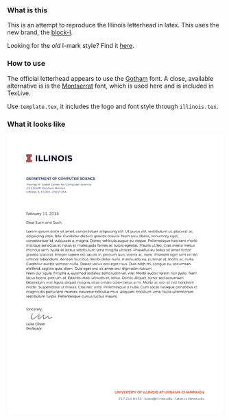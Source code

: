 ### What is this

This is an attempt to reproduce the Illinois letterhead in latex.  This uses the new brand, the [block-I](http://creativeservices.illinois.edu/brand/).

Looking for the *old* I-mark style?  Find it [here](https://github.com/lukeolson/illinois-letterhead/tree/imark).

### How to use

The official letterhead appears to use the [Gotham](https://www.typography.com/fonts/gotham/overview/) font.  A close, available alternative is is the [Montserrat](https://ctan.org/tex-archive/fonts/montserrat?lang=en) font, which is used here and is included in TexLive.

Use `template.tex`, it includes the logo and font style through `illinois.tex`.

### What it looks like

![example](./example.png "example")

